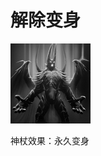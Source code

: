 # 解除变身

![mjz_centaur_return](game/resource/flash3/images/spellicons/mjz_terrorblade_metamorphosis_relieve.png)



神杖效果：永久变身